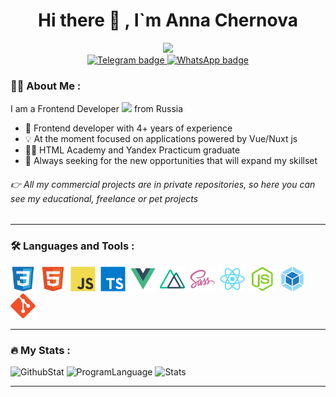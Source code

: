 <div id="header" align="center">
   <h1>Hi there 👋 , I`m Anna Chernova</h1>
  <img src="https://media.giphy.com/media/L1R1tvI9svkIWwpVYr/giphy.gif"/>
  <section id="contacts">
    <a href="https://t.me/cher_anna">
	<img src="https://img.shields.io/badge/Telegram-2CA5E0?style=for-the-badge&logo=telegram&logoColor=white" alt="Telegram badge"/>
    </a> 
    <a href="https://wa.me/+79251587583">
      <img src="https://img.shields.io/badge/WhatsApp-25D366?style=for-the-badge&logo=whatsapp&logoColor=white" alt="WhatsApp badge"/>
    </a>
  </section>
</div>


### 👩‍💻&nbsp;About Me :

I am a Frontend Developer <img src="https://media.giphy.com/media/WUlplcMpOCEmTGBtBW/giphy.gif" width="30"> from Russia

- 💼 Frontend developer with 4+ years of experience  
- 💡 At the moment focused on applications powered by Vue/Nuxt js
- 👩‍🎓 HTML Academy and Yandex Practicum graduate
- 🔭 Always seeking for the new opportunities that will expand my skillset

###### 👉 All my commercial projects are in private repositories, so here you can see my educational, freelance or pet projects

---

### 🛠&nbsp;Languages and Tools :

<p>
<img src="https://github.com/devicons/devicon/blob/master/icons/css3/css3-original.svg" title="CSS3" alt="CSS" width="40" height="40"/>&nbsp;
<img src="https://github.com/devicons/devicon/blob/master/icons/html5/html5-original.svg" title="HTML5" alt="HTML" width="40" height="40"/>&nbsp;
<img src="https://github.com/devicons/devicon/blob/master/icons/javascript/javascript-original.svg" title="JavaScript" alt="JavaScript" width="40" height="40"/>&nbsp;
<img src="https://github.com/devicons/devicon/blob/master/icons/typescript/typescript-original.svg" title="Typescript" alt="Typescript" width="40" height="40"/>&nbsp;
<img src="https://github.com/devicons/devicon/blob/master/icons/vuejs/vuejs-original.svg" title="Vuejs" alt="Vuejs" width="40" height="40"/>&nbsp;
<img src="https://github.com/devicons/devicon/blob/master/icons/nuxtjs/nuxtjs-original.svg" title="Nuxtjs" alt="Nuxtjs" width="40" height="40"/>&nbsp;
<img src="https://github.com/devicons/devicon/blob/master/icons/sass/sass-original.svg" title="Sass" alt="Sass" width="40" height="40"/>&nbsp;
<img src="https://github.com/devicons/devicon/blob/master/icons/react/react-original.svg" title="React" alt="React" width="40" height="40"/>&nbsp;
<img src="https://github.com/devicons/devicon/blob/master/icons/nodejs/nodejs-original.svg" title="NodeJS" alt="NodeJS" width="40" height="40"/>&nbsp;
<img src="https://github.com/devicons/devicon/blob/master/icons/webpack/webpack-original.svg" title="Webpack" alt="Webpack" width="40" height="40"/>&nbsp;
<img src="https://github.com/devicons/devicon/blob/master/icons/git/git-original.svg" title="Git" alt="Git" width="40" height="40"/>&nbsp;
</p>

---

### 🔥&nbsp;My Stats :
<section id="stats">
 <img src="http://github-profile-summary-cards.vercel.app/api/cards/profile-details?username=AnyaChernova&theme=react" alt="GithubStat"/>
 <img src="http://github-profile-summary-cards.vercel.app/api/cards/repos-per-language?username=AnyaChernova&theme=react" alt="ProgramLanguage"/>
 <img src="http://github-profile-summary-cards.vercel.app/api/cards/stats?username=AnyaChernova&theme=react" alt="Stats"/>
</section>

---

